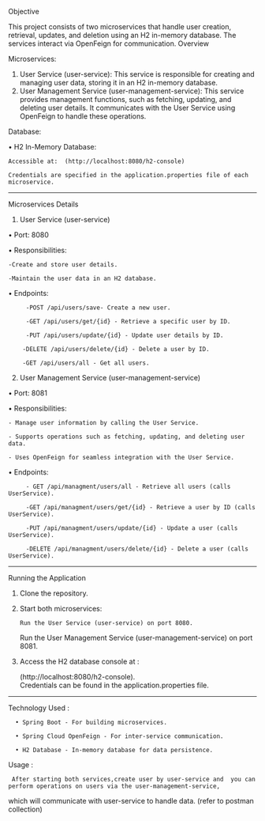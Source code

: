Objective 

This project consists of two microservices that handle user creation, retrieval, updates, and deletion using an H2 in-memory database. The services interact via OpenFeign for communication.
Overview

Microservices:

1.	User Service (user-service):
This service is responsible for creating and managing user data, storing it in an H2 in-memory database.
2.	User Management Service (user-management-service):
This service provides management functions, such as fetching, updating, and deleting user details. It communicates with the User Service using OpenFeign to handle these operations.

Database:

•	H2 In-Memory Database:

	Accessible at:  (http://localhost:8080/h2-console)
 
	Credentials are specified in the application.properties file of each microservice.
________________________________________

Microservices Details

1. User Service (user-service)
   
•	Port: 8080

•	Responsibilities:

	-Create and store user details.

	-Maintain the user data in an H2 database.

•	Endpoints:

         -POST /api/users/save- Create a new user.

         -GET /api/users/get/{id} - Retrieve a specific user by ID.

         -PUT /api/users/update/{id} - Update user details by ID.

        -DELETE /api/users/delete/{id} - Delete a user by ID.

        -GET /api/users/all - Get all users.


2. User Management Service (user-management-service)
   
•	Port: 8081

•	Responsibilities:

	- Manage user information by calling the User Service.

	- Supports operations such as fetching, updating, and deleting user data.

	- Uses OpenFeign for seamless integration with the User Service.

•	Endpoints:

         - GET /api/managment/users/all - Retrieve all users (calls UserService).

         -GET /api/managment/users/get/{id} - Retrieve a user by ID (calls UserService).

         -PUT /api/managment/users/update/{id} - Update a user (calls UserService).

         -DELETE /api/managment/users/delete/{id} - Delete a user (calls UserService).


________________________________________

Running the Application

1.	Clone the repository.

2.	Start both microservices:
   
        Run the User Service (user-service) on port 8080.
  	
	Run the User Management Service (user-management-service) on port 8081.

3.	Access the H2 database console at :
	
	 (http://localhost:8080/h2-console).	
	Credentials can be found in the application.properties file.

________________________________________

Technology Used :

      •	Spring Boot - For building microservices.

      •	Spring Cloud OpenFeign - For inter-service communication.

      •	H2 Database - In-memory database for data persistence.


Usage : 

     After starting both services,create user by user-service and  you can perform operations on users via the user-management-service,
   which will communicate with user-service to handle data. (refer to postman collection)




